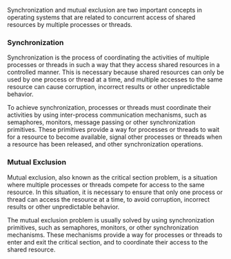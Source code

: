 
Synchronization and mutual exclusion are two important concepts in operating systems that are related to concurrent access of shared resources by multiple processes or threads.

### Synchronization

Synchronization is the process of coordinating the activities of multiple processes or threads in such a way that they access shared resources in a controlled manner. This is necessary because shared resources can only be used by one process or thread at a time, and multiple accesses to the same resource can cause corruption, incorrect results or other unpredictable behavior.

To achieve synchronization, processes or threads must coordinate their activities by using inter-process communication mechanisms, such as semaphores, monitors, message passing or other synchronization primitives. These primitives provide a way for processes or threads to wait for a resource to become available, signal other processes or threads when a resource has been released, and other synchronization operations.

### Mutual Exclusion

Mutual exclusion, also known as the critical section problem, is a situation where multiple processes or threads compete for access to the same resource. In this situation, it is necessary to ensure that only one process or thread can access the resource at a time, to avoid corruption, incorrect results or other unpredictable behavior.

The mutual exclusion problem is usually solved by using synchronization primitives, such as semaphores, monitors, or other synchronization mechanisms. These mechanisms provide a way for processes or threads to enter and exit the critical section, and to coordinate their access to the shared resource.